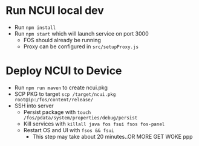 # Run NCUI local dev
- Run `npm install`
- Run `npm start` which will launch service on port 3000
  - FOS should already be running
  - Proxy can be configured in `src/setupProxy.js`


# Deploy NCUI to Device
- Run `npm run maven` to create ncui.pkg
- SCP PKG to target `scp /target/ncui.pkg root@ip:/fos/content/release/`
- SSH into server
  - Persist package with `touch /fos/pdata/system/properties/debug/persist`
  - Kill services with `killall java fos fsui fsos fos-panel`
  - Restart OS and UI with `fsos && fsui`
    - This step may take about 20 minutes..OR MORE GET WOKE
ppp
